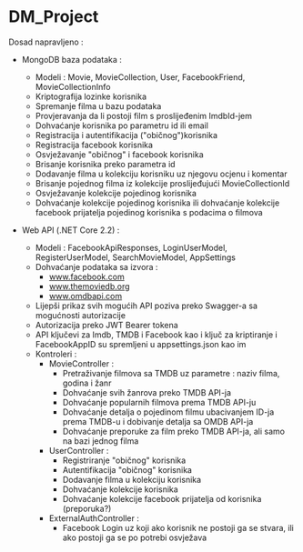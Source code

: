 # DM_Project
Dosad napravljeno :
- MongoDB baza podataka :
    - Modeli : Movie, MovieCollection, User, FacebookFriend, MovieCollectionInfo
    - Kriptografija lozinke korisnika
    - Spremanje filma u bazu podataka 
    - Provjeravanja da li postoji film s proslijeđenim ImdbId-jem
    - Dohvaćanje korisnika po parametru id ili email
    - Registracija i autentifikacija ("običnog")korisnika
    - Registracija facebook korisnika
    - Osvježavanje "običnog" i facebook korisnika
    - Brisanje korisnika preko parametra id
    - Dodavanje filma u kolekciju korisniku uz njegovu ocjenu i komentar
    - Brisanje pojednog filma iz kolekcije proslijeđujući MovieCollectionId
    - Osvježavanje kolekcije pojedinog korisnika
    - Dohvaćanje kolekcije pojedinog korisnika ili dohvaćanje kolekcije facebook prijatelja pojedinog korisnika s podacima o filmova
    
- Web API (.NET Core 2.2) :
    - Modeli : FacebookApiResponses, LoginUserModel, RegisterUserModel, SearchMovieModel, AppSettings
    - Dohvaćanje podataka sa izvora :
        - www.facebook.com
        - www.themoviedb.org
        - www.omdbapi.com
    - Lijepši prikaz svih mogućih API poziva preko Swagger-a sa mogućnosti autorizacije
    - Autorizacija preko JWT Bearer tokena
    - API ključevi za Imdb, TMDB i Facebook kao i ključ za kriptiranje i FacebookAppID su spremljeni u appsettings.json kao im 
    - Kontroleri :
        - MovieController :
            - Pretraživanje filmova sa TMDB uz parametre : naziv filma, godina i žanr
            - Dohvaćanje svih žanrova preko TMDB API-ja
            - Dohvaćanje popularnih filmova prema TMDB API-ju
            - Dohvaćanje detalja o pojedinom filmu ubacivanjem ID-ja prema TMDB-u i dobivanje detalja sa OMDB API-ja
            - Dohvaćanje preporuke za film preko TMDB API-ja, ali samo na bazi jednog filma
        - UserController :
            - Registriranje "običnog" korisnika
            - Autentifikacija "običnog" korisnika
            - Dodavanje filma u kolekciju korisnika
            - Dohvaćanje kolekcije korisnika
            - Dohvaćanje kolekcije facebook prijatelja od korisnika (preporuka?)
        - ExternalAuthController :
            - Facebook Login uz koji ako korisnik ne postoji ga se stvara, ili ako postoji ga se po potrebi osvježava
